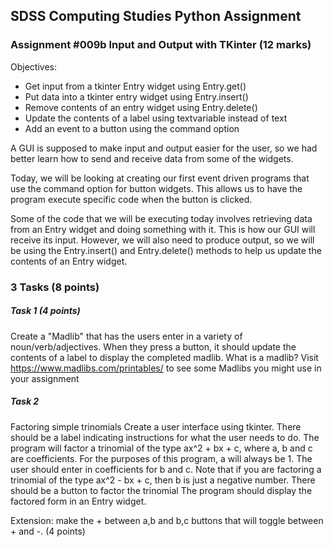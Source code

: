 ## SDSS Computing Studies Python Assignment
### Assignment #009b Input and Output with TKinter (12 marks)

Objectives:
* Get input from a tkinter Entry widget using Entry.get()
* Put data into a tkinter entry widget using Entry.insert()
* Remove contents of an entry widget using Entry.delete()
* Update the contents of a label using textvariable instead of text
* Add an event to a button using the command option

A GUI is supposed to make input and output easier for the user, so
we had better learn how to send and receive data from some of the
widgets.

Today, we will be looking at creating our first event driven programs
that use the command option for button widgets.  This allows us to have
the program execute specific code when the button is clicked.

Some of the code that we will be executing today involves retrieving
data from an Entry widget and doing something with it.  This is how
our GUI will receive its input.  However, we will also need to produce
output, so we will be using the Entry.insert() and Entry.delete()
methods to help us update the contents of an Entry widget.

### 3 Tasks (8 points)

##### Task 1 (4 points)
Create a "Madlib" that has the users enter in a variety of noun/verb/adjectives.
When they press a button, it should update the contents of a label to display
the completed madlib.
What is a madlib? Visit https://www.madlibs.com/printables/ to see some Madlibs
you might use in your assignment


##### Task 2
Factoring simple trinomials
Create a user interface using tkinter.
There should be a label indicating instructions for what the user needs to do.
The program will factor a trinomial of the type ax^2 + bx + c, where a, b and c
are coefficients.  For the purposes of this program, a will always be 1.
The user should enter in coefficients for b and c.  Note that if you are factoring
a trinomial of the type ax^2 - bx + c, then b is just a negative number.
There should be a button to factor the trinomial
The program should display the factored form in an Entry widget.

Extension: make the + between a,b and b,c buttons that will toggle
between + and -.
(4 points) 

